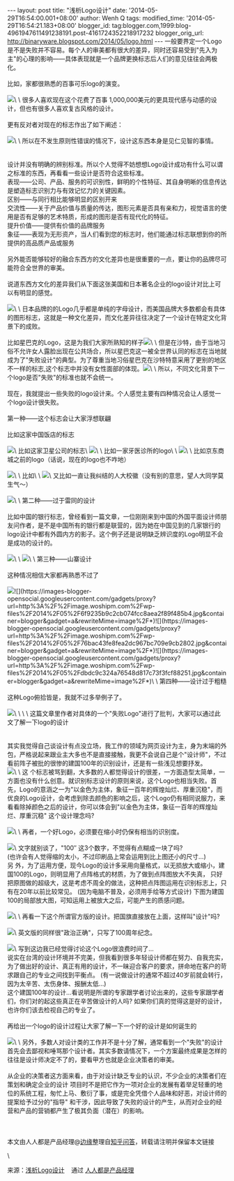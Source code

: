 --- layout: post title: "浅析Logo设计" date:
'2014-05-29T16:54:00.001+08:00' author: Wenh Q tags: modified\_time:
'2014-05-29T16:54:21.183+08:00' blogger\_id:
tag:blogger.com,1999:blog-4961947611491238191.post-4161724352218917232
blogger\_orig\_url: http://binaryware.blogspot.com/2014/05/logo.html ---
一般要界定一个Logo是不是失败并不容易。每个人的审美都有很大的差异，同时还容易受到"先入为主"的心理的影响——具体表现就是一个品牌更换标志后人们的意见往往会两极化。\
\
比如，家都很熟悉的百事可乐logo的演变。\
\
![](https://images-blogger-opensocial.googleusercontent.com/gadgets/proxy?url=http%3A%2F%2Fimage.woshipm.com%2Fwp-files%2F2014%2F05%2F6d81732190ea89d9ad827d680e351e01.jpg&container=blogger&gadget=a&rewriteMime=image%2F*)\
\
很多人喜欢现在这个花费了百事
1,000,000美元的更具现代感与动感的设计，但也有很多人喜欢复古风格的设计。\
\
更有反对者对现在的标志作出了如下阐述：\
\
![](https://images-blogger-opensocial.googleusercontent.com/gadgets/proxy?url=http%3A%2F%2Fimage.woshipm.com%2Fwp-files%2F2014%2F05%2F0e63f273721f24e8950b7fb47d31f7f8.jpg&container=blogger&gadget=a&rewriteMime=image%2F*)\
\
所以在不发生原则性错误的情况下，设计这东西本身是见仁见智的事情。\
\
\
设计并没有明确的辨别标准。所以个人觉得不妨想想Logo设计成功有什么可以谓之标准的东西，再看看一些设计是否符合这些标准。\
表现——公司、产品、服务的可识别性，鲜明的个性特征、其自身明晰的信息传达是塑造标志识别力与有效记忆力的关键因素。\
区别——与同行相比能够明显的区别开来\
交流性——关于产品价值与质量的传达，图形元素是否具有亲和力，视觉语言的使用是否有足够的艺术特质，形成的图形是否有现代化的特征。\
提升价值——提供有价值的品牌服务\
象征——表现为无形资产，当人们看到您的标志时，他们能通过标志联想到你的所提供的高品质产品或服务\
\
另外能否能够较好的融合东西方的文化差异也是很重要的一点，要让你的品牌尽可能符合全世界的审美。\
\
说道东西方文化的差异我们从下面这张美国和日本著名企业的logo设计对比上可以有明显的感觉。\
\
![](https://images-blogger-opensocial.googleusercontent.com/gadgets/proxy?url=http%3A%2F%2Fimage.woshipm.com%2Fwp-files%2F2014%2F05%2F96d04bfa80f403e6d9191759c9c2e0e6.jpg&container=blogger&gadget=a&rewriteMime=image%2F*)\
\
日本品牌的的Logo几乎都是单纯的字母设计，而美国品牌大多数都会有具体的图形标志，这就是一种文化差异，而文化差异往往决定了一个设计在特定文化背景下的成败。\
\
比如星巴克的Logo，这是为我们大家所熟知的样子![](https://images-blogger-opensocial.googleusercontent.com/gadgets/proxy?url=http%3A%2F%2Fimage.woshipm.com%2Fwp-files%2F2014%2F05%2F25d4f6ac09a53d60950a10fa9b7b4939.jpg&container=blogger&gadget=a&rewriteMime=image%2F*)\
\
但是在沙特，由于当地习俗不允许女人露脸出现在公共场合，所以星巴克这一被全世界认同的标志在当地就成为了"失败设计"的典型。为了尊重当地习俗星巴克在沙特特意采用了更别的地区不一样的标志,这个标志中并没有女性面部的体现。![](https://images-blogger-opensocial.googleusercontent.com/gadgets/proxy?url=http%3A%2F%2Fimage.woshipm.com%2Fwp-files%2F2014%2F05%2F16c8c7035395b810ed67e011a62cc0a1.jpg&container=blogger&gadget=a&rewriteMime=image%2F*)\
\
所以，不同文化背景下一个logo是否"失败"的标准也就不会统一。\
\
现在，我就提出一些失败的logo设计来。个人感觉主要有四种情况会让人感觉一个logo设计很失败。\
\
第一种——这个标志会让大家浮想联翩\
\
比如这家中国饭店的标志\
\
![](https://images-blogger-opensocial.googleusercontent.com/gadgets/proxy?url=http%3A%2F%2Fimage.woshipm.com%2Fwp-files%2F2014%2F05%2F825dc7c38095023e573c04a29c7a5a94.jpg&container=blogger&gadget=a&rewriteMime=image%2F*)\
比如这家卫星公司的标志\
![](https://images-blogger-opensocial.googleusercontent.com/gadgets/proxy?url=http%3A%2F%2Fimage.woshipm.com%2Fwp-files%2F2014%2F05%2Fa6fb970aaf414c3147d3cf1f36c78097.jpg&container=blogger&gadget=a&rewriteMime=image%2F*)\
\
比如一家牙医诊所的logo\
\
![](https://images-blogger-opensocial.googleusercontent.com/gadgets/proxy?url=http%3A%2F%2Fimage.woshipm.com%2Fwp-files%2F2014%2F05%2Fa6aa832b91bbeccf6e0e27d038a8aaba.jpg&container=blogger&gadget=a&rewriteMime=image%2F*)\
\
比如京东商城之前的logo（话说，现在的logo也不咋地）\
\
![](https://images-blogger-opensocial.googleusercontent.com/gadgets/proxy?url=http%3A%2F%2Fimage.woshipm.com%2Fwp-files%2F2014%2F05%2F850b9fa2f0d0e0b60b71079c5cfec765.jpg&container=blogger&gadget=a&rewriteMime=image%2F*)\
\
比如\
\
![](https://images-blogger-opensocial.googleusercontent.com/gadgets/proxy?url=http%3A%2F%2Fimage.woshipm.com%2Fwp-files%2F2014%2F05%2Fc051b794e207cb9f975604ee9f0c5eb9.jpg&container=blogger&gadget=a&rewriteMime=image%2F*)\
又比如一直让我纠结的人大校徽（没有别的意思，望人大同学莫生气～）\
\
![](https://images-blogger-opensocial.googleusercontent.com/gadgets/proxy?url=http%3A%2F%2Fimage.woshipm.com%2Fwp-files%2F2014%2F05%2Fc4ba1ac4969fa7a2dcfc6a1aeac8fb84.jpg&container=blogger&gadget=a&rewriteMime=image%2F*)\
\
第二种——过于雷同的设计\
\
比如中国的银行标志，曾经看到一篇文章，一位刚刚来到中国的外国平面设计师朋友问作者，是不是中国所有的银行都是联营的，因为她在中国见到的几家银行的logo设计中都有外圆内方的影子。这个例子还是说明缺乏辨识度的Logo明显不会是成功的设计的。\
\
![](https://images-blogger-opensocial.googleusercontent.com/gadgets/proxy?url=http%3A%2F%2Fimage.woshipm.com%2Fwp-files%2F2014%2F05%2F63b16d87ea55710da5bae065a1e79ccc.jpg&container=blogger&gadget=a&rewriteMime=image%2F*)\
\
![](https://images-blogger-opensocial.googleusercontent.com/gadgets/proxy?url=http%3A%2F%2Fimage.woshipm.com%2Fwp-files%2F2014%2F05%2F998d508ba7839981ba5e86479e9a62c2.jpg&container=blogger&gadget=a&rewriteMime=image%2F*)\
\
第三种——山寨设计\
\
这种情况相信大家都再熟悉不过了\
\
![](https://images-blogger-opensocial.googleusercontent.com/gadgets/proxy?url=http%3A%2F%2Fimage.woshipm.com%2Fwp-files%2F2014%2F05%2Fee23a9da2e06e93d0fc58eaf4d5accf6.jpg&container=blogger&gadget=a&rewriteMime=image%2F*)![](https://images-blogger-opensocial.googleusercontent.com/gadgets/proxy?url=http%3A%2F%2Fimage.woshipm.com%2Fwp-files%2F2014%2F05%2F6f9235b9c2cb074fcc8aea2f89f485b4.jpg&container=blogger&gadget=a&rewriteMime=image%2F*)![](https://images-blogger-opensocial.googleusercontent.com/gadgets/proxy?url=http%3A%2F%2Fimage.woshipm.com%2Fwp-files%2F2014%2F05%2F76bac43fe8fea2dc967bc709e9cb2802.jpg&container=blogger&gadget=a&rewriteMime=image%2F*)![](https://images-blogger-opensocial.googleusercontent.com/gadgets/proxy?url=http%3A%2F%2Fimage.woshipm.com%2Fwp-files%2F2014%2F05%2Fdbdc9c324a76548d817c73f3fcf88251.jpg&container=blogger&gadget=a&rewriteMime=image%2F*)\
\
第四种——设计过于粗糙\
\
这种Logo俯拾皆是，我就不过多举例子了。\
\
![](https://images-blogger-opensocial.googleusercontent.com/gadgets/proxy?url=http%3A%2F%2Fimage.woshipm.com%2Fwp-files%2F2014%2F05%2F68e6f4ccd80c71ec08bcf8acdae9b912.jpg&container=blogger&gadget=a&rewriteMime=image%2F*)\
\
\
\
这篇文章里作者对具体的一个"失败Logo"进行了批判，大家可以通过此文了解一下logo的设计\
\
\
其实我觉得自己谈设计有点没立场，我工作的领域为网页设计为主，身为末端的外包，严格说起来跟业主大多也不是直接接触，我更不会说自己是个"设计师"，不过看前阵子被批的很惨的建国100年的识别设计，还是有一些浅见想要抒发。\
![](https://images-blogger-opensocial.googleusercontent.com/gadgets/proxy?url=http%3A%2F%2Fimage.woshipm.com%2Fwp-files%2F2014%2F05%2F82a2a8fb904b53fe7e8284e306525677.jpg&container=blogger&gadget=a&rewriteMime=image%2F*)\
\
这
个标志被骂到翻，大多数的人都觉得设计的很差，一方面造型太简单，一方面也没有什么创意。就识别标志设计的原则来说，这个Logo也相当失败。首
先，Logo的意涵之一为"以金色为主体，象征一百年的辉煌灿烂、厚重沉稳"，而优良的Logo设计，会考虑到除去颜色的影响之后，这个Logo仍有相同说服力，来看看除掉颜色之后的设计，你可以体会到"以金色为主体，象征一百年的辉煌灿烂、厚重沉稳"
这个设计理念吗?\
\
![](https://images-blogger-opensocial.googleusercontent.com/gadgets/proxy?url=http%3A%2F%2Fimage.woshipm.com%2Fwp-files%2F2014%2F05%2F3fb859011e85c2f8865b33ad5f0c7193.jpg&container=blogger&gadget=a&rewriteMime=image%2F*)\
\
再者，一个好Logo，必须要在缩小时仍保有相当的识别度。\
\
![](https://images-blogger-opensocial.googleusercontent.com/gadgets/proxy?url=http%3A%2F%2Fimage.woshipm.com%2Fwp-files%2F2014%2F05%2Fc4de473c5010c2dc6d36a6efe57a523f.jpg&container=blogger&gadget=a&rewriteMime=image%2F*)\
文字就别谈了，"100″ 这3个数字，不觉得有点糊成一块了吗?\
(也许会有人觉得缩的太小，不过印刷品上常会运用到比上图还小的尺寸…)\
另
外，为了运用方便，现今Logo的设计多采用向量格式，以无损放大或缩小，建国100的Logo，则明显用了点阵格式的材质，为了做到点阵图放大不失真，
只好把原图做的超级大，这是考虑不周全的做法，这种把点阵图运用在识别标志上，只有在20年以前比较常见。
(因为电脑不普及，必须用手绘等方式设计)
下图为建国100的局部放大图，可知运用上被放大之后，可能产生的质感问题。\
\
![](https://images-blogger-opensocial.googleusercontent.com/gadgets/proxy?url=http%3A%2F%2Fimage.woshipm.com%2Fwp-files%2F2014%2F05%2Ff368c342540dca542114c2df075cc29a.jpg&container=blogger&gadget=a&rewriteMime=image%2F*)\
\
再看一下这个所谓官方版的设计。把国旗直接放在上面，这样叫"设计"吗?\
\
![](https://images-blogger-opensocial.googleusercontent.com/gadgets/proxy?url=http%3A%2F%2Fimage.woshipm.com%2Fwp-files%2F2014%2F05%2F60b51d94670e1dbf329ca62cf8f3206c.jpg&container=blogger&gadget=a&rewriteMime=image%2F*)\
英文版的同样很"政治正确"，只写了100周年纪念。\
\
![](https://images-blogger-opensocial.googleusercontent.com/gadgets/proxy?url=http%3A%2F%2Fimage.woshipm.com%2Fwp-files%2F2014%2F05%2F756450eeafd4ddb10e07d4fd116a8bde.jpg&container=blogger&gadget=a&rewriteMime=image%2F*)\
写到这边我已经觉得讨论这个Logo很浪费时间了…\
说实在台湾的设计环境并不完美，但我看到很多年轻设计师都在努力、自我充实，为了做出好的设计、真正有用的设计，不一昧迎合客户的要求，拼命地在客户的苛求跟自己的专业之间找到平衡点。
(有一说做设计的通常不超过40岁前就会转行，因为太辛苦、太伤身体、报酬太低…)\
这个建国100年的设计…看说明是所谓的专家跟学者讨论出来的，这些专家跟学者们，你们对的起这些真正在辛苦做设计的人吗?
如果你们真的觉得这是好的设计，也许你们该去检视自己的专业了。\
\
再给出一个logo的设计过程让大家了解一下一个好的设计是如何诞生的\
\
![](https://images-blogger-opensocial.googleusercontent.com/gadgets/proxy?url=http%3A%2F%2Fimage.woshipm.com%2Fwp-files%2F2014%2F05%2F42ea6a3f152f3ec415de424a7937de03.jpg&container=blogger&gadget=a&rewriteMime=image%2F*)\
\
另外，多数人对设计类的工作并不是十分了解，通常看到一个"失败"的设计首先会去鄙视和唾骂那个设计者。其实多数请情况下，一个方案最终成果是怎样的往往是设计师决定不了的，要看甲方也就是企业决策者的审美。\
\
从企业的决策者这方面来看，由于对设计缺乏专业的认识，不少企业的决策者们在策划和确定企业的设计
项目时不是把它作为一项对企业的发展有着举足轻重的地位的系统工程，匆忙上马、敷衍了事，或是完全凭借个人品味和好恶，对设计师的提案给予过分的"指导"
和干涉，因此导致了失败的设计的产生，从而对企业的经营和产品的营销都产生了极其负面（潜在）的影响。\
\
\
\
本文由人人都是产品经理@[边缘](http://weibo.com/kingston1900/home?topnav=1&wvr=5)整理自[知乎问答](http://www.zhihu.com/question/20454540)，转载请注明并保留本文链接
<div>

\

</div>

<div>

来源：[浅析Logo设计](http://www.woshipm.com/pmd/86946.html) 
  通过 [人人都是产品经理](http://www.woshipm.com/)

</div>
